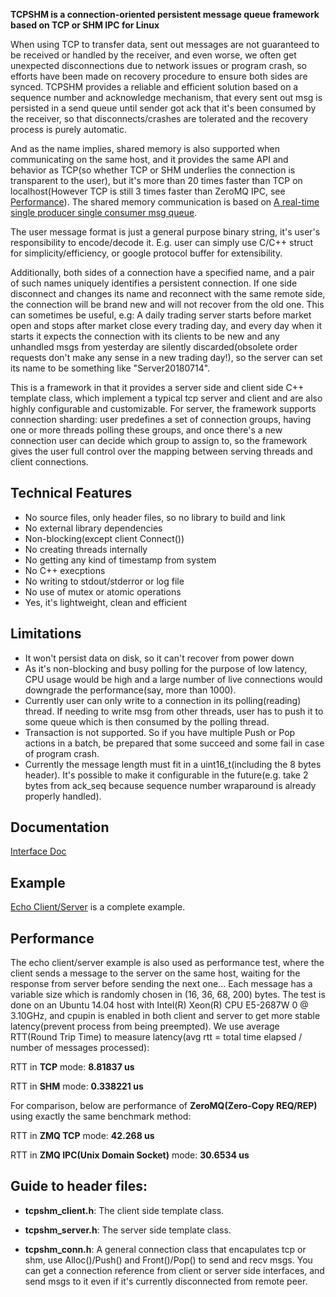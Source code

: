 **TCPSHM is a connection-oriented persistent message queue framework based on TCP or SHM IPC for Linux**

When using TCP to transfer data, sent out messages are not guaranteed to be received or handled by the receiver, and even worse, we often get unexpected disconnections due to network issues or program crash, so efforts have been made on recovery procedure to ensure both sides are synced. TCPSHM provides a reliable and efficient solution based on a sequence number and acknowledge mechanism, that every sent out msg is persisted in a send queue until sender got ack that it's been consumed by the receiver, so that disconnects/crashes are tolerated and the recovery process is purely automatic.

And as the name implies, shared memory is also supported when communicating on the same host, and it provides the same API and behavior as TCP(so whether TCP or SHM underlies the connection is transparent to the user), but it's more than 20 times faster than TCP on localhost(However TCP is still 3 times faster than ZeroMQ IPC, see [Performance](https://github.com/MengRao/tcpshm#performance)). The shared memory communication is based on [A real-time single producer single consumer msg queue](https://github.com/MengRao/SPSC_Queue).

The user message format is just a general purpose binary string, it's user's responsibility to encode/decode it. E.g. user can simply use C/C++ struct for simplicity/efficiency, or google protocol buffer for extensibility.

Additionally, both sides of a connection have a specified name, and a pair of such names uniquely identifies a persistent connection. If one side disconnect and changes its name and reconnect with the same remote side, the connection will be brand new and will not recover from the old one. This can sometimes be useful, e.g: A daily trading server starts before market open and stops after market close every trading day, and every day when it starts it expects the connection with its clients to be new and any unhandled msgs from yesterday are silently discarded(obsolete order requests don't make any sense in a new trading day!), so the server can set its name to be something like "Server20180714".

This is a framework in that it provides a server side and client side C++ template class, which implement a typical tcp server and client and are also highly configurable and customizable. For server, the framework supports connection sharding: user predefines a set of connection groups, having one or more threads polling these groups, and once there's a new connection user can decide which group to assign to, so the framework gives the user full control over the mapping between serving threads and client connections.

## Technical Features
  * No source files, only header files, so no library to build and link
  * No external library dependencies
  * Non-blocking(except client Connect())
  * No creating threads internally
  * No getting any kind of timestamp from system
  * No C++ execptions
  * No writing to stdout/stderror or log file
  * No use of mutex or atomic operations
  * Yes, it's lightweight, clean and efficient
  
## Limitations
  * It won't persist data on disk, so it can't recover from power down
  * As it's non-blocking and busy polling for the purpose of low latency, CPU usage would be high and a large number of live connections would downgrade the performance(say, more than 1000).
  * Currently user can only write to a connection in its polling(reading) thread. If needing to write msg from other threads, user has to push it to some queue which is then consumed by the polling thread.
  * Transaction is not supported. So if you have multiple Push or Pop actions in a batch, be prepared that some succeed and some fail in case of program crash.
  * Currently the message length must fit in a uint16_t(including the 8 bytes header). It's possible to make it configurable in the future(e.g. take 2 bytes from ack_seq because sequence number wraparound is already properly handled).
  
## Documentation
  [Interface Doc](https://github.com/MengRao/tcpshm/blob/master/doc/interface.md)
  
## Example
  [Echo Client/Server](https://github.com/MengRao/tcpshm/tree/master/test) is a complete example.
  
## Performance
The echo client/server example is also used as performance test, where the client sends a message to the server on the same host, waiting for the response from server before sending the next one... Each message has a variable size which is randomly chosen in (16, 36, 68, 200) bytes. The test is done on an Ubuntu 14.04 host with Intel(R) Xeon(R) CPU E5-2687W 0 @ 3.10GHz, and cpupin is enabled in both client and server to get more stable latency(prevent process from being preempted). We use average RTT(Round Trip Time) to measure latency(avg rtt = total time elapsed / number of messages processed):

RTT in **TCP** mode: **8.81837 us**

RTT in **SHM** mode: **0.338221 us**

For comparison, below are performance of **ZeroMQ(Zero-Copy REQ/REP)** using exactly the same benchmark method:

RTT in **ZMQ TCP** mode: **42.268 us**

RTT in **ZMQ IPC(Unix Domain Socket)** mode: **30.6534 us**
  
## Guide to header files:

* **tcpshm_client.h**: The client side template class.

* **tcpshm_server.h**: The server side template class.

* **tcpshm_conn.h**: A general connection class that encapulates tcp or shm, use Alloc()/Push() and Front()/Pop() to send and recv msgs. You can get a connection reference from client or server side interfaces, and send msgs to it even if it's currently disconnected from remote peer.
